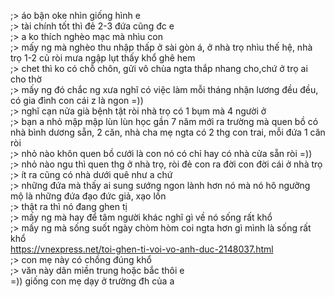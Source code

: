 ;> áo bận oke nhìn giống hình e<br>
;> tài chính tốt thì đẻ 2-3 đứa cũng đc e<br>
;> a ko thích nghèo mạc mà nhìu con<br>
;> mấy ng mà nghèo thu nhập thấp ở sài gòn á, ở nhà trọ nhìu thế hệ, nhà trọ 1-2 củ ròi mưa ngập lụt thấy khổ ghê hem<br>
;> chet thì ko có chỗ chôn, gửi vô chùa ngta thắp nhang cho,chứ ở trọ ai cho thờ<br>
;> mấy ng đó chắc ng xưa nghĩ có việc làm mỗi tháng nhận lương đều đều, có gia đình con cái z là ngon =))<br>
;> nghĩ cạn nửa già bệnh tật ròi nhà trọ có 1 bụm mà 4 người ở<br>
;> bạn a nhỏ mập mập lùn lùn học gần 7 năm mới ra trường mà quen bồ có nhà bình dương sẵn, 2 căn, nhà cha mẹ ngta có 2 thg con trai, mỗi đứa 1 căn ròi<br>
;> nhỏ nào khôn quen bồ cưới là con nó có chỉ hay có nhà cửa sẵn ròi =))<br>
;> nhỏ nào ngu thì quen thg ở nhà trọ, ròi đẻ con ra đời con đời cái ở nhà trọ<br>
;> ít ra cũng có nhà dưới quê như a chứ<br>
;> những đứa mà thấy ai sung sướng ngon lành hơn nó mà nó hô ngưỡng mộ là những  đứa đạo đức giả, xạo lồn<br>
;> thật ra thì nó đang ghen tị<br>
;> mấy ng mà hay để tâm người khác nghĩ gì về nó sống rất khổ<br>
;> mấy ng mà sống suốt ngày chòm hòm coi ngta hơn gì mình là sống rất khổ<br>
https://vnexpress.net/toi-ghen-ti-voi-vo-anh-duc-2148037.html<br>
;> con mẹ này có chồng đúng khổ<br>
;> văn này dân miền trung hoặc bắc thôi e<br>
=)) giống con mẹ dạy ở trường đh của a

